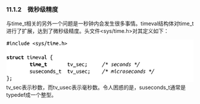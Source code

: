 ### 11.1.2　微秒级精度

与time_t相关的另外一个问题是一秒钟内会发生很多事情。timeval结构体对time_t进行了扩展，达到了微秒级精度。头文件<sys/time.h>对其定义如下：



![510.png](../images/510.png)
tv_sec表示秒数，而tv_usec表示毫秒数。令人困惑的是，suseconds_t通常是typedef成一个整型。

